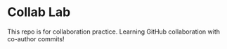 # Collab Lab
This repo is for collaboration practice.
Learning GitHub collaboration with co-author commits!
